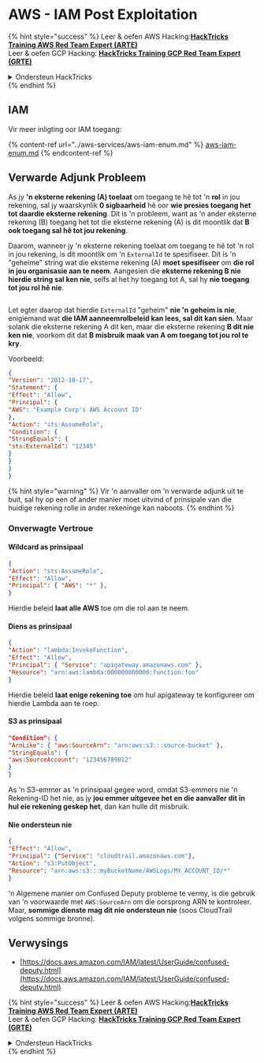 # AWS - IAM Post Exploitation

{% hint style="success" %}
Leer & oefen AWS Hacking:<img src="/.gitbook/assets/image.png" alt="" data-size="line">[**HackTricks Training AWS Red Team Expert (ARTE)**](https://training.hacktricks.xyz/courses/arte)<img src="/.gitbook/assets/image.png" alt="" data-size="line">\
Leer & oefen GCP Hacking: <img src="/.gitbook/assets/image (2).png" alt="" data-size="line">[**HackTricks Training GCP Red Team Expert (GRTE)**<img src="/.gitbook/assets/image (2).png" alt="" data-size="line">](https://training.hacktricks.xyz/courses/grte)

<details>

<summary>Ondersteun HackTricks</summary>

* Kyk na die [**intekenplanne**](https://github.com/sponsors/carlospolop)!
* **Sluit aan by die** 💬 [**Discord groep**](https://discord.gg/hRep4RUj7f) of die [**telegram groep**](https://t.me/peass) of **volg** ons op **Twitter** 🐦 [**@hacktricks\_live**](https://twitter.com/hacktricks\_live)**.**
* **Deel hacking truuks deur PRs in te dien by die** [**HackTricks**](https://github.com/carlospolop/hacktricks) en [**HackTricks Cloud**](https://github.com/carlospolop/hacktricks-cloud) github repos.

</details>
{% endhint %}

## IAM

Vir meer inligting oor IAM toegang:

{% content-ref url="../aws-services/aws-iam-enum.md" %}
[aws-iam-enum.md](../aws-services/aws-iam-enum.md)
{% endcontent-ref %}

## Verwarde Adjunk Probleem

As jy **'n eksterne rekening (A) toelaat** om toegang te hê tot 'n **rol** in jou rekening, sal jy waarskynlik **0 sigbaarheid** hê oor **wie presies toegang het tot daardie eksterne rekening**. Dit is 'n probleem, want as 'n ander eksterne rekening (B) toegang het tot die eksterne rekening (A) is dit moontlik dat **B ook toegang sal hê tot jou rekening**.

Daarom, wanneer jy 'n eksterne rekening toelaat om toegang te hê tot 'n rol in jou rekening, is dit moontlik om 'n `ExternalId` te spesifiseer. Dit is 'n "geheime" string wat die eksterne rekening (A) **moet spesifiseer** om **die rol in jou organisasie aan te neem**. Aangesien die **eksterne rekening B nie hierdie string sal ken nie**, selfs al het hy toegang tot A, sal hy **nie toegang tot jou rol hê nie**.

<figure><img src="../../../.gitbook/assets/image (95).png" alt=""><figcaption></figcaption></figure>

Let egter daarop dat hierdie `ExternalId` "geheim" **nie 'n geheim is nie**, enigiemand wat **die IAM aanneemrolbeleid kan lees, sal dit kan sien**. Maar solank die eksterne rekening A dit ken, maar die eksterne rekening **B dit nie ken nie**, voorkom dit dat **B misbruik maak van A om toegang tot jou rol te kry**.

Voorbeeld:
```json
{
"Version": "2012-10-17",
"Statement": {
"Effect": "Allow",
"Principal": {
"AWS": "Example Corp's AWS Account ID"
},
"Action": "sts:AssumeRole",
"Condition": {
"StringEquals": {
"sts:ExternalId": "12345"
}
}
}
}
```
{% hint style="warning" %}
Vir 'n aanvaller om 'n verwarde adjunk uit te buit, sal hy op een of ander manier moet uitvind of prinsipale van die huidige rekening rolle in ander rekeninge kan naboots.
{% endhint %}

### Onverwagte Vertroue

#### Wildcard as prinsipaal
```json
{
"Action": "sts:AssumeRole",
"Effect": "Allow",
"Principal": { "AWS": "*" },
}
```
Hierdie beleid **laat alle AWS** toe om die rol aan te neem.

#### Diens as prinsipaal
```json
{
"Action": "lambda:InvokeFunction",
"Effect": "Allow",
"Principal": { "Service": "apigateway.amazonaws.com" },
"Resource": "arn:aws:lambda:000000000000:function:foo"
}
```
Hierdie beleid **laat enige rekening toe** om hul apigateway te konfigureer om hierdie Lambda aan te roep.

#### S3 as prinsipaal
```json
"Condition": {
"ArnLike": { "aws:SourceArn": "arn:aws:s3:::source-bucket" },
"StringEquals": {
"aws:SourceAccount": "123456789012"
}
}
```
As 'n S3-emmer as 'n prinsipaal gegee word, omdat S3-emmers nie 'n Rekening-ID het nie, as jy **jou emmer uitgevee het en die aanvaller dit in hul eie rekening geskep het**, dan kan hulle dit misbruik.

#### Nie ondersteun nie
```json
{
"Effect": "Allow",
"Principal": {"Service": "cloudtrail.amazonaws.com"},
"Action": "s3:PutObject",
"Resource": "arn:aws:s3:::myBucketName/AWSLogs/MY_ACCOUNT_ID/*"
}
```
'n Algemene manier om Confused Deputy probleme te vermy, is die gebruik van 'n voorwaarde met `AWS:SourceArn` om die oorsprong ARN te kontroleer. Maar, **sommige dienste mag dit nie ondersteun nie** (soos CloudTrail volgens sommige bronne).

## Verwysings

* [https://docs.aws.amazon.com/IAM/latest/UserGuide/confused-deputy.html](https://docs.aws.amazon.com/IAM/latest/UserGuide/confused-deputy.html)

{% hint style="success" %}
Leer & oefen AWS Hacking:<img src="/.gitbook/assets/image.png" alt="" data-size="line">[**HackTricks Training AWS Red Team Expert (ARTE)**](https://training.hacktricks.xyz/courses/arte)<img src="/.gitbook/assets/image.png" alt="" data-size="line">\
Leer & oefen GCP Hacking: <img src="/.gitbook/assets/image (2).png" alt="" data-size="line">[**HackTricks Training GCP Red Team Expert (GRTE)**<img src="/.gitbook/assets/image (2).png" alt="" data-size="line">](https://training.hacktricks.xyz/courses/grte)

<details>

<summary>Ondersteun HackTricks</summary>

* Kyk na die [**intekenplanne**](https://github.com/sponsors/carlospolop)!
* **Sluit aan by die** 💬 [**Discord groep**](https://discord.gg/hRep4RUj7f) of die [**telegram groep**](https://t.me/peass) of **volg** ons op **Twitter** 🐦 [**@hacktricks\_live**](https://twitter.com/hacktricks\_live)**.**
* **Deel hacking truuks deur PRs in te dien by die** [**HackTricks**](https://github.com/carlospolop/hacktricks) en [**HackTricks Cloud**](https://github.com/carlospolop/hacktricks-cloud) github repos.

</details>
{% endhint %}
